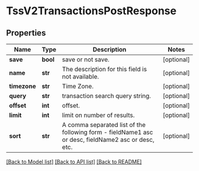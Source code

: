 # TssV2TransactionsPostResponse

## Properties
Name | Type | Description | Notes
------------ | ------------- | ------------- | -------------
**save** | **bool** | save or not save. | [optional] 
**name** | **str** | The description for this field is not available.  | [optional] 
**timezone** | **str** | Time Zone. | [optional] 
**query** | **str** | transaction search query string. | [optional] 
**offset** | **int** | offset. | [optional] 
**limit** | **int** | limit on number of results. | [optional] 
**sort** | **str** | A comma separated list of the following form - fieldName1 asc or desc, fieldName2 asc or desc, etc. | [optional] 

[[Back to Model list]](../README.md#documentation-for-models) [[Back to API list]](../README.md#documentation-for-api-endpoints) [[Back to README]](../README.md)


